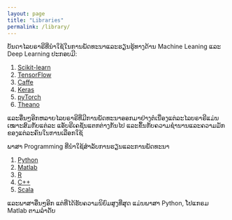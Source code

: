 ```yaml
---
layout: page
title: "Libraries"
permalink: /library/
---
```


ບັນດາໄລບຣາຣີທີ່ນຳໃຊ້ໃນການພັດທະນາແລະຮຽນຮູ້ທາງດ້ານ Machine Leaning ແລະ Deep Learning ປະກອບມີ: 

1. <a href="https://scikit-learn.org/">Scikit-learn</a>
2. <a href="https://www.tensorflow.org/">TensorFlow</a>
3. <a href="https://caffe.berkeleyvision.org/">Caffe </a>
4. <a href="https://keras.io/">Keras</a>
5. <a href="http://pytorch.org/">pyTorch</a>
6. <a href="http://deeplearning.net/software/theano/">Theano</a>

ແລະອື່ນໆອີກຫລາຍໄລບຣາຣີທີ່ມີການພັດທະນາອອກມາຢ່າງຕໍເນື່ອງແຕ່ລະໄລບຣາຣີແມ່ນເໝາະສົມກັບແຕ່ລະ ແອັບຣີເຄຊັນແຕກຕ່າງກັນໄປ ແລະຂຶ້ນກັບຄວາມຊໍານານແລະຄວາມມັກຂອງແຕ່ລະຄົນໃນການເລືອກໃຊ້ 

ພາສາ Programming ທີ່ນຳໃຊ້ສຳລັບການຮຽນແລະການພັດທະນາ 
1. <a href="https://www.python.org/">Python</a>
2. <a href="https://www.mathworks.com/products/matlab.html">Matlab </a>
3. <a href="https://www.r-project.org/about.html">R </a>
4. <a href="http://www.cplusplus.com/doc/tutorial/">C++ </a>
5. <a href="https://www.scala-lang.org/">Scala </a>

ແລະພາສາອື່ນໆອີກ ແຕ່ທີ່ໄດ້ຮັບຄວາມນິຍົມສູງທີ່ສຸດ ແມ່ນພາສາ Python, ໂປແກຣມ Matlab ຕາມລຳດັບ

